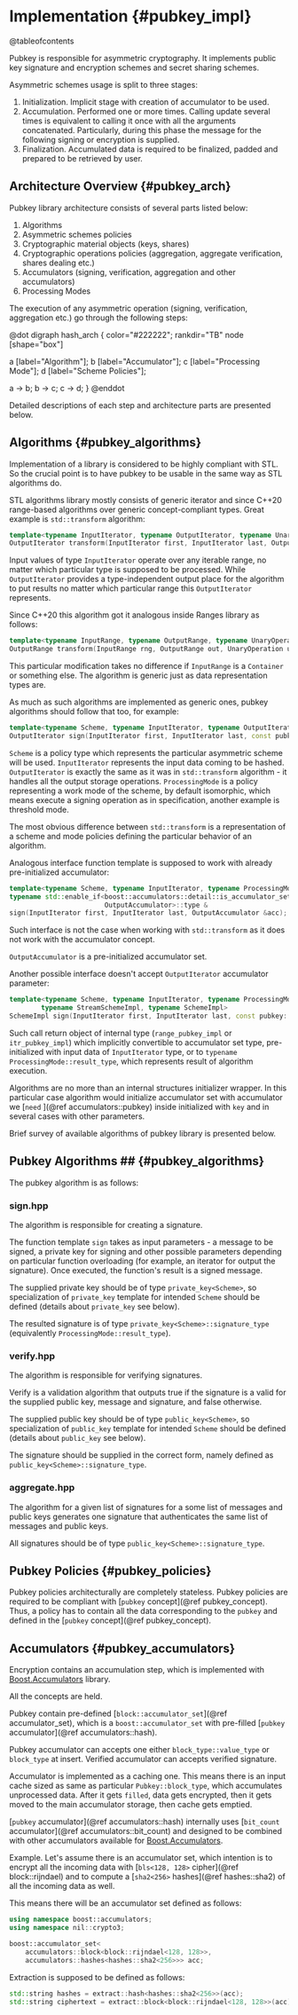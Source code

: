 # Implementation {#pubkey_impl}

@tableofcontents

Pubkey is responsible for asymmetric cryptography. It implements public key signature and encryption schemes and secret
sharing schemes.

Asymmetric schemes usage is split to three stages:

1. Initialization. Implicit stage with creation of accumulator to be used.
2. Accumulation. Performed one or more times. Calling update several times is equivalent to calling it once with all the
   arguments concatenated. Particularly, during this phase the message for the following signing or encryption is
   supplied.
3. Finalization. Accumulated data is required to be finalized, padded and prepared to be retrieved by user.

## Architecture Overview {#pubkey_arch}

Pubkey library architecture consists of several parts listed below:

1. Algorithms
2. Asymmetric schemes policies
3. Cryptographic material objects (keys, shares)
4. Cryptographic operations policies (aggregation, aggregate verification, shares dealing etc.)
5. Accumulators (signing, verification, aggregation and other accumulators)
6. Processing Modes

The execution of any asymmetric operation (signing, verification, aggregation etc.) go through the following steps:

@dot digraph hash_arch { color="#222222"; rankdir="TB"
node [shape="box"]

a [label="Algorithm"]; b [label="Accumulator"]; c [label="Processing Mode"]; d [label="Scheme Policies"];

a -> b; b -> c; c -> d; } @enddot

Detailed descriptions of each step and architecture parts are presented below.

## Algorithms {#pubkey_algorithms}

Implementation of a library is considered to be highly compliant with STL. So the crucial point is to have pubkey to be
usable in the same way as STL algorithms do.

STL algorithms library mostly consists of generic iterator and since C++20 range-based algorithms over generic
concept-compliant types. Great example is
`std::transform` algorithm:

```cpp
template<typename InputIterator, typename OutputIterator, typename UnaryOperation>
OutputIterator transform(InputIterator first, InputIterator last, OutputIterator out, UnaryOperation unary_op);
```

Input values of type `InputIterator` operate over any iterable range, no matter which particular type is supposed to be
processed. While `OutputIterator` provides a type-independent output place for the algorithm to put results no matter
which particular range this `OutputIterator`
represents.

Since C++20 this algorithm got it analogous inside Ranges library as follows:

```cpp
template<typename InputRange, typename OutputRange, typename UnaryOperation>
OutputRange transform(InputRange rng, OutputRange out, UnaryOperation unary_op);
```

This particular modification takes no difference if `InputRange` is a
`Container` or something else. The algorithm is generic just as data representation types are.

As much as such algorithms are implemented as generic ones, pubkey algorithms should follow that too, for example:

```cpp
template<typename Scheme, typename InputIterator, typename OutputIterator, typename ProcessingMode>
OutputIterator sign(InputIterator first, InputIterator last, const pubkey::private_key<Scheme> &key, OutputIterator out);
```

`Scheme` is a policy type which represents the particular asymmetric scheme will be used.
`InputIterator` represents the input data coming to be hashed.
`OutputIterator` is exactly the same as it was in `std::transform` algorithm - it handles all the output storage
operations.
`ProcessingMode` is a policy representing a work mode of the scheme, by default isomorphic, which means execute a
signing operation as in specification, another example is threshold mode.

The most obvious difference between `std::transform` is a representation of a scheme and mode policies defining the
particular behavior of an algorithm.

Analogous interface function template is supposed to work with already pre-initialized accumulator:

```cpp
template<typename Scheme, typename InputIterator, typename ProcessingMode, typename OutputAccumulator>
typename std::enable_if<boost::accumulators::detail::is_accumulator_set<OutputAccumulator>::value,
                        OutputAccumulator>::type &
sign(InputIterator first, InputIterator last, OutputAccumulator &acc);
```

Such interface is not the case when working with `std::transform` as it does not work with the accumulator concept.

`OutputAccumulator` is a pre-initialized accumulator set.

Another possible interface doesn't accept `OutputIterator` accumulator parameter:

```cpp
template<typename Scheme, typename InputIterator, typename ProcessingMode, typename SigningAccumulator,
        typename StreamSchemeImpl, typename SchemeImpl>
SchemeImpl sign(InputIterator first, InputIterator last, const pubkey::private_key<Scheme> &key);
```

Such call return object of internal type (`range_pubkey_impl` or `itr_pubkey_impl`) which implicitly convertible to
accumulator set type, pre-initialized with input data of `InputIterator` type, or
to `typename ProcessingMode::result_type`, which represents result of algorithm execution.

Algorithms are no more than an internal structures initializer wrapper. In this particular case algorithm would
initialize accumulator set with accumulator we [`need` ](@ref accumulators::pubkey) inside initialized with `key` and in
several cases with other parameters.

Brief survey of available algorithms of pubkey library is presented below.

## Pubkey Algorithms ## {#pubkey_algorithms}

The pubkey algorithm is as follows:

### sign.hpp

The algorithm is responsible for creating a signature.

The function template `sign` takes as input parameters - a message to be signed, a private key for signing and other
possible parameters depending on particular function overloading (for example, an iterator for output the signature).
Once executed, the function's result is a signed message.

The supplied private key should be of type `private_key<Scheme>`, so specialization of `private_key` template for
intended `Scheme` should be defined (details about `private_key` see below).

The resulted signature is of type `private_key<Scheme>::signature_type` (equivalently `ProcessingMode::result_type`).

### verify.hpp

The algorithm is responsible for verifying signatures.

Verify is a validation algorithm that outputs true if the signature is a valid for the supplied public key, message and
signature, and false otherwise.

The supplied public key should be of type `public_key<Scheme>`, so specialization of `public_key` template for
intended `Scheme` should be defined (details about `public_key` see below).

The signature should be supplied in the correct form, namely defined as `public_key<Scheme>::signature_type`.

### aggregate.hpp

The algorithm for a given list of signatures for a some list of messages and public keys generates one signature that
authenticates the same list of messages and public keys.

All signatures should be of type `public_key<Scheme>::signature_type`.

## Pubkey Policies {#pubkey_policies}

Pubkey policies architecturally are completely stateless. Pubkey policies are required to be compliant
with [`pubkey` concept](@ref pubkey_concept). Thus, a policy has to contain all the data corresponding to the `pubkey`
and defined in the [`pubkey` concept](@ref pubkey_concept).

## Accumulators {#pubkey_accumulators}

Encryption contains an accumulation step, which is implemented with
[Boost.Accumulators](https://boost.org/libs/accumulators) library.

All the concepts are held.

Pubkey contain pre-defined [`block::accumulator_set`](@ref accumulator_set), which is a `boost::accumulator_set` with
pre-filled
[`pubkey` accumulator](@ref accumulators::hash).

Pubkey accumulator can accepts one either `block_type::value_type` or `block_type`
at insert. Verified accumulator can accepts verified signature.

Accumulator is implemented as a caching one. This means there is an input cache sized as same as
particular `Pubkey::block_type`, which accumulates unprocessed data. After it gets `filled`, data gets encrypted, then
it gets moved to the main accumulator storage, then cache gets emptied.

[`pubkey` accumulator](@ref accumulators::hash) internally uses
[`bit_count` accumulator](@ref accumulators::bit_count) and designed to be combined with other accumulators available
for
[Boost.Accumulators](https://boost.org/libs/accumulators).

Example. Let's assume there is an accumulator set, which intention is to encrypt all the incoming data
with [`bls<128, 128>` cipher](@ref block::rijndael)
and to compute a [`sha2<256>` hashes](@ref hashes::sha2) of all the incoming data as well.

This means there will be an accumulator set defined as follows:

```cpp
using namespace boost::accumulators;
using namespace nil::crypto3;

boost::accumulator_set<
    accumulators::block<block::rijndael<128, 128>>,
    accumulators::hashes<hashes::sha2<256>>> acc;
```

Extraction is supposed to be defined as follows:

```cpp
std::string hashes = extract::hash<hashes::sha2<256>>(acc);
std::string ciphertext = extract::block<block::rijndael<128, 128>>(acc);
```

